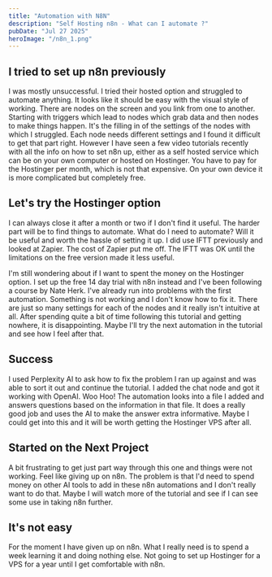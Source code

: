 ```yaml
---
title: "Automation with N8N"
description: "Self Hosting n8n - What can I automate ?"
pubDate: "Jul 27 2025"
heroImage: "/n8n_1.png"
---
```


## I tried to set up n8n previously

I was mostly unsuccessful. I tried their hosted option and struggled to automate anything. It looks like it should be easy with the visual style of working. There are nodes on the screen and you link from one to another. Starting with triggers which lead to nodes which grab data and then nodes to make things happen. It's the filling in of the settings of the nodes with which I struggled. Each node needs different settings and I found it difficult to get that part right. However I have seen a few video tutorials recently with all the info on how to set n8n up, either as a self hosted service which can be on your own computer or hosted on Hostinger. You have to pay for the Hostinger per month, which is not that expensive. On your own device it is more complicated but completely free.

## Let's try the Hostinger option

I can always close it after a month or two if I don't find it useful. The harder part will be to find things to automate. What do I need to automate? Will it be useful and worth the hassle of setting it up. I did use IFTT previously and looked at Zapier. The cost of Zapier put me off. The IFTT was OK until the limitations on the free version made it less useful.

I'm still wondering about if I want to spent the money on the Hostinger option. I set up the free 14 day trial with n8n instead and I've been following a course by Nate Herk. I've already run into problems with the first automation. Something is not working and I don't know how to fix it. There are just so many settings for each of the nodes and it really isn't intuitive at all. After spending quite a bit of time following this tutorial and getting nowhere, it is disappointing. Maybe I'll try the next automation in the tutorial and see how I feel after that.

## Success

I used Perplexity AI to ask how to fix the problem I ran up against and was able to sort it out and continue the tutorial. I added the chat node and got it working with OpenAI. Woo Hoo! The automation looks into a file I added and answers questions based on the information in that file. It does a really good job and uses the AI to make the answer extra informative. Maybe I could get into this and it will be worth getting the Hostinger VPS after all.

## Started on the Next Project

A bit frustrating to get just part way through this one and things were not working. Feel like giving up on n8n. The problem is that I'd need to spend money on other AI tools to add in these n8n automations and I don't really want to do that. Maybe I will watch more of the tutorial and see if I can see some use in taking n8n further.

## It's not easy

For the moment I have given up on n8n. What I really need is to spend a week learning it and doing nothing else. Not going to set up Hostinger for a VPS for a year until I get comfortable with n8n.
